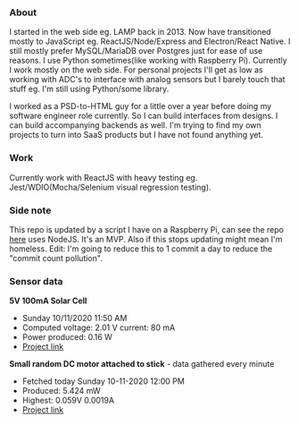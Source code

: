 ### About

I started in the web side eg. LAMP back in 2013. Now have transitioned mostly to JavaScript eg. ReactJS/Node/Express and Electron/React Native. I still mostly prefer MySQL/MariaDB over Postgres just for ease of use reasons. I use Python sometimes(like working with Raspberry Pi). Currently I work mostly on the web side. For personal projects I'll get as low as working with ADC's to interface with analog sensors but I barely touch that stuff eg. I'm still using Python/some library.

I worked as a PSD-to-HTML guy for a little over a year before doing my software engineer role currently. So I can build interfaces from designs. I can build accompanying backends as well. I'm trying to find my own projects to turn into SaaS products but I have not found anything yet.

### Work

Currently work with ReactJS with heavy testing eg. Jest/WDIO(Mocha/Selenium visual regression testing).

### Side note
This repo is updated by a script I have on a Raspberry Pi, can see the repo [here](https://github.com/jdc-cunningham/raspi-git-repo-updater) uses NodeJS. It's an MVP. Also if this stops updating might mean I'm homeless. Edit: I'm going to reduce this to 1 commit a day to reduce the "commit count pollution".

### Sensor data
**5V 100mA Solar Cell**
- Sunday 10/11/2020 11:50 AM
- Computed voltage: 2.01 V current: 80 mA
- Power produced: 0.16 W
- [Project link](https://github.com/jdc-cunningham/raspisolarplotter)

**Small random DC motor attached to stick** - data gathered every minute
- Fetched today Sunday 10-11-2020 12:00 PM
- Produced: 5.424 mW
- Highest: 0.059V 0.0019A
- [Project link](https://github.com/jdc-cunningham/turbine-raspi)
